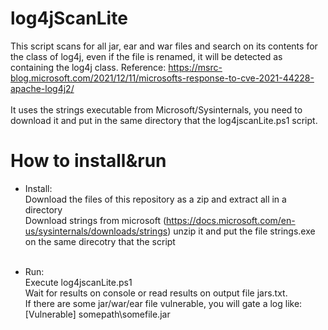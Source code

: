 # log4jScanLite<br />
This script scans for all jar, ear and war files and search on its contents for the class of log4j, even if the file is renamed, it will be detected as containing the log4j class. Reference: https://msrc-blog.microsoft.com/2021/12/11/microsofts-response-to-cve-2021-44228-apache-log4j2/<br /><br />
It uses the strings executable from Microsoft/Sysinternals, you need to download it and put in the same directory that the log4jscanLite.ps1 script.<br />
# How to install&run<br />
 - Install:<br />
    Download the files of this repository as a zip and extract all in a directory<br />
    Download strings from microsoft (https://docs.microsoft.com/en-us/sysinternals/downloads/strings) unzip it and put the file strings.exe on the same direcotry that the script<br /><br />
    
 - Run:<br />
     Execute log4jscanLite.ps1<br />
     Wait for results on console or read results on output file jars.txt.<br />
     If there are some jar/war/ear file vulnerable, you will gate a log like:<br />
        [Vulnerable] somepath\somefile.jar<br />
